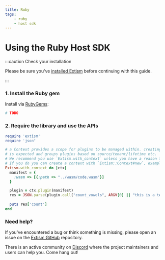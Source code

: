 ```yaml
---
title: Ruby
tags:
    - ruby
    - host sdk
---
```


# Using the Ruby Host SDK


:::caution Check your installation

Please be sure you've [installed Extism](/docs/install) before continuing with this guide.

:::

### 1. Install the Ruby gem

Install via [RubyGems](https://rubygems.org/):
```sh
# TODO 
```

### 2. Require the library and use the APIs

```ruby title=index.rb
require 'extism'
require 'json'

# a Context provides a scope for plugins to be managed within. creating multiple contexts
# is expected and groups plugins based on source/tenant/lifetime etc.
# We recommend you use `Extism.with_context` unless you have a reason to keep your context around.
# If you do you can create a context with `Extism::Context#new`, example: `ctx = Extism::Context.new`
Extism.with_context do |ctx| 
  manifest = {
    :wasm => [{:path => "../wasm/code.wasm"}]
  }

  plugin = ctx.plugin(manifest)
  res = JSON.parse(plugin.call("count_vowels", ARGV[0] || "this is a test"))
  
  puts res['count']
end
```


### Need help?

If you've encountered a bug or think something is missing, please open an issue on the [Extism GitHub](https://github.com/extism/extism) repository.

There is an active community on [Discord](https://discord.gg/cx3usBCWnc) where the project maintainers and users can help you. Come hang out!

